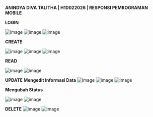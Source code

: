 **ANINDYA DIVA TALITHA | H1D022026 | RESPONSI PEMROGRAMAN MOBILE**

**LOGIN**

![image](https://github.com/user-attachments/assets/529d94a2-8c0d-44a4-855a-1696db3dcfb4)
![image](https://github.com/user-attachments/assets/17397405-cf6c-4743-bf42-f4c46cfd6d74)
![image](https://github.com/user-attachments/assets/2990a0c1-464f-4883-98e4-ced0f3c42d28)

**CREATE**

![image](https://github.com/user-attachments/assets/332fb8e7-5f65-4c1a-9a09-5a81318f3ab5)
![image](https://github.com/user-attachments/assets/e4e7762c-a2cd-4860-bc93-6c6ae6b7b2b6)
![image](https://github.com/user-attachments/assets/10adec01-7ce8-4eea-94ad-61d967dd5e7d)

**READ**

![image](https://github.com/user-attachments/assets/f3bcc451-96bf-4cb7-b3dc-ca521622f4fc)
![image](https://github.com/user-attachments/assets/85b9b42e-0434-4d29-9785-5b26e5265641)

**UPDATE**
**Mengedit Informasi Data**
![image](https://github.com/user-attachments/assets/f8c1044f-5e54-4337-9b17-52d1d444e0ad)
![image](https://github.com/user-attachments/assets/f5eac28d-a5d8-4493-898d-57f7ffb0a39e)
![image](https://github.com/user-attachments/assets/23aecc7f-7003-4e62-879c-8facc68e507a)

**Mengubah Status**

![image](https://github.com/user-attachments/assets/6a398356-3166-420f-8375-c26ccf18644e)
![image](https://github.com/user-attachments/assets/dc89ab19-1683-4243-b029-d030a126d619)

**DELETE**
![image](https://github.com/user-attachments/assets/c1d3c8cd-75f3-4b4b-9470-ddc46d37114b)
![image](https://github.com/user-attachments/assets/15d2bc52-22c8-4190-86cb-85c665f78193)


